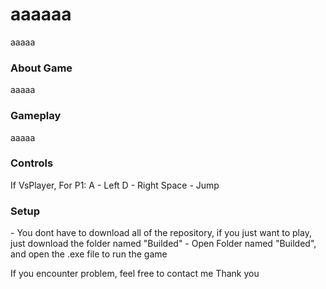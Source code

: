 <h1>aaaaaa</h1>

<p>
  aaaaa
</p>
  
<h3>About Game</h3>
aaaaa

<h3>Gameplay</h3>
aaaaa

<h3>Controls</h3>
If VsPlayer, For P1:
A - Left
D - Right
Space - Jump

<h3>Setup</h3>
- You dont have to download all of the repository, if you just want to play, just download the folder named "Builded"
- Open Folder named "Builded", and open the .exe file to run the game

If you encounter problem, feel free to contact me
Thank you
